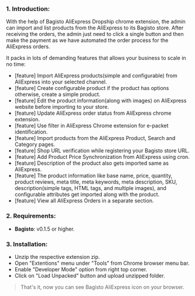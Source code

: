 ### 1. Introduction:

With the help of Bagisto AliExpress Dropship chrome extension, the admin can import and list products from the AliExpress to its Bagisto store. After receiving the orders, the admin just need to click a single button and then make the payment as we have automated the order process for the AliExpress orders.

It packs in lots of demanding features that allows your business to scale in no time:

* [feature] Import AliExpress products(simple and configurable) from AliExpress into your selected channel.
* [feature] Create configurable product if the product has options otherwise, create a simple product.
* [feature] Edit the product information(along with images) on AliExpress website before importing to your store.
* [feature] Update AliExpress order status from AliExpress chrome extension.
* [feature] Use filter in AliExpress Chrome extension for e-packet identification.
* [feature] Import products from the AliExpress Product, Search and Category pages.
* [feature] Shop URL verification while registering your Bagisto store URL.
* [feature] Add Product Price Synchronization from AliExpress using cron.
* [feature] Description of the product also gets imported same as AliExpress.
* [feature] The product information like base name, price, quantity, product reviews, meta title, meta keywords, meta description, SKU, description(simple tags, HTML tags, and multiple images), and configurable attributes get imported along with the product.
* [feature] View all AliExpress Orders in a separate section.


### 2. Requirements:

* **Bagisto**: v0.1.5 or higher.


### 3. Installation:

* Unzip the respective extension zip.
* Open "Extentions" menu under "Tools" from Chrome browser menu bar.
* Enable "Developer Mode" option from right top corner.
* Click on "Load Unpacked" button and upload unzipped folder.

> That's it, now you can see Bagisto AliExpress icon on your browser.